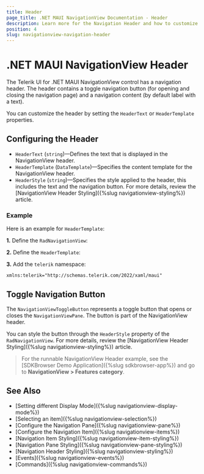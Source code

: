 ```yaml
---
title: Header
page_title: .NET MAUI NavigationView Documentation - Header
description: Learn more for the Navigation Header and how to customize its content.
position: 4
slug: navigationview-navigation-header
---
```


# .NET MAUI NavigationView Header

The Telerik UI for .NET MAUI NavigationView control has a navigation header. The header contains a toggle navigation button (for opening and closing the navigation page) and a navigation content (by default label with a text).

You can customize the header by setting the `HeaderText` or `HeaderTemplate` properties.

## Configuring the Header

* `HeaderText` (`string`)&mdash;Defines the text that is displayed in the NavigationView header.
* `HeaderTemplate` (`DataTemplate`)&mdash;Specifies the content template for the NavigationView header.
* `HeaderStyle` (`string`)&mdash;Specifies the style applied to the header, this includes the text and the navigation button. For more details, review the [NavigationView Header Styling]({%slug navigationview-styling%}) article.

### Example

Here is an example for `HeaderTemplate`:

**1.** Define the `RadNavigationView`:

<snippet id='navigationview-header' />

**2.** Define the `HeaderTemplate`:

<snippet id='navigationview-headertemplate' />

**3.** Add the `telerik` namespace:

```XAML
xmlns:telerik="http://schemas.telerik.com/2022/xaml/maui"
```

## Toggle Navigation Button

The `NavigationViewToggleButton` represents a toggle button that opens or closes the `NavigationViewPane`. The button is part of the NavigationView header.

You can style the button through the `HeaderStyle` property of the `RadNavigationView`. For more details, review the [NavigationView Header Styling]({%slug navigationview-styling%}) article. 

> For the runnable NavigationView Header example, see the [SDKBrowser Demo Application]({%slug sdkbrowser-app%}) and go to **NavigationView > Features category**.

## See Also

- [Setting different Display Mode]({%slug navigationview-display-mode%})
- [Selecting an item]({%slug navigationview-selection%})
- [Configure the Navigation Pane]({%slug navigationview-pane%})
- [Configure the Navigation Item]({%slug navigationview-items%})
- [Navigation Item Styling]({%slug navigationview-item-styling%})
- [Navigation Pane Styling]({%slug navigationview-pane-styling%})
- [Navigation Header Styling]({%slug navigationview-styling%})
- [Events]({%slug navigationview-events%})
- [Commands]({%slug navigationview-commands%})
